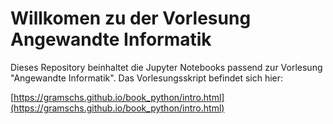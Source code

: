 # Willkomen zu der Vorlesung Angewandte Informatik

Dieses Repository beinhaltet die Jupyter Notebooks passend zur Vorlesung
"Angewandte Informatik". Das Vorlesungsskript befindet sich hier:

[https://gramschs.github.io/book_python/intro.html](https://gramschs.github.io/book_python/intro.html)
